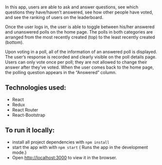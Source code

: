 In this app, users are able to ask and answer questions, see which questions they have/haven’t answered, see how other people have voted, and see the ranking of users on the leaderboard.

Once the user logs in, the user is able to toggle between his/her answered and unanswered polls on the home page. The polls in both categories are arranged from the most recently created (top) to the least recently created (bottom).

Upon voting in a poll, all of the information of an answered poll is displayed. The user’s response is recorded and clearly visible on the poll details page. Users can only vote once per poll; they are not allowed to change their answer after they’ve voted. When the user comes back to the home page, the polling question appears in the “Answered” column.

## Technologies used:

-   React
-   Redux
-   React Router
-   React-Bootstrap

## To run it locally:

-   install all project dependencies with `npm install`
-   start the app with with `npm start`
    ( Runs the app in the development mode.)<br>
-   Open [http://localhost:3000](http://localhost:3000) to view it in the browser.


